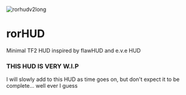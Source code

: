 ![rorhudv2long](https://github.com/user-attachments/assets/1dd0d36f-38b8-4ac1-9aab-eafe496afe18)
# rorHUD
Minimal TF2 HUD inspired by flawHUD and e.v.e HUD

### THIS HUD IS VERY W.I.P
I will slowly add to this HUD as time goes on, but don't expect it to be complete... well ever I guess
